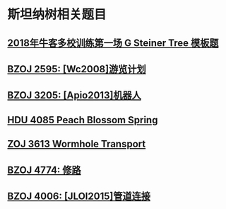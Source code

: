 # 斯坦纳树相关题目
## [2018年牛客多校训练第一场 G Steiner Tree 模板题](https://ac.nowcoder.com/acm/contest/139/G)
## [BZOJ 2595: \[Wc2008\]游览计划](https://www.lydsy.com/JudgeOnline/problem.php?id=2595)
## [BZOJ 3205: \[Apio2013\]机器人](https://www.lydsy.com/JudgeOnline/problem.php?id=3205)
## [HDU 4085 Peach Blossom Spring](http://acm.hdu.edu.cn/showproblem.php?pid=4085)
## [ZOJ 3613 Wormhole Transport](http://acm.zju.edu.cn/onlinejudge/showProblem.do?problemCode=3613)
## [BZOJ 4774: 修路](https://www.lydsy.com/JudgeOnline/problem.php?id=4774)
## [BZOJ 4006: \[JLOI2015\]管道连接](https://www.lydsy.com/JudgeOnline/problem.php?id=4006)
